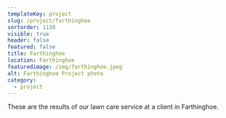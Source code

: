 ```yaml
---
templateKey: project
slug: /project/farthinghoe
sortorder: 1130
visible: true
header: false
featured: false
title: Farthinghoe 
location: Farthinghoe 
featuredimage: /img/farthinghoe.jpeg
alt: Farthinghoe Project photo
category:
  - project
---
```

These are the results of our lawn care service at a client in Farthinghoe.
